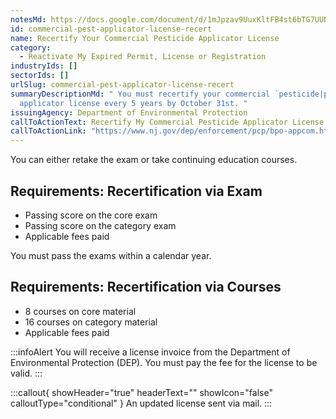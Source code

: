 ```yaml
---
notesMd: https://docs.google.com/document/d/1mJpzav9UuxKltFB4st6bTG7UUN4OlqSpRInITbqtHhw/edit?tab=t.0#heading=h.2m2zrkvkafk2
id: commercial-pest-applicator-license-recert
name: Recertify Your Commercial Pesticide Applicator License
category:
  - Reactivate My Expired Permit, License or Registration
industryIds: []
sectorIds: []
urlSlug: commercial-pest-applicator-license-recert
summaryDescriptionMd: " You must recertify your commercial `pesticide|pesticide`
  applicator license every 5 years by October 31st. "
issuingAgency: Department of Environmental Protection
callToActionText: Recertify My Commercial Pesticide Applicator License
callToActionLink: "https://www.nj.gov/dep/enforcement/pcp/bpo-appcom.htm "
---
```

You can either retake the exam or take continuing education courses.

## Requirements: Recertification via Exam
- Passing score on the core exam
- Passing score on the category exam
- Applicable fees paid

You must pass the exams within a calendar year.
## Requirements: Recertification via Courses
- 8 courses on core material
- 16 courses on category material
- Applicable fees paid

:::infoAlert
You will receive a license invoice from the Department of Environmental Protection (DEP). You must pay the fee for the license to be valid.
::: 


:::callout{ showHeader="true" headerText="" showIcon="false" calloutType="conditional" }
An updated license sent via mail.
:::

